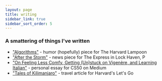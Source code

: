```yaml
---
layout: page
title: writing
sidebar_link: true
sidebar_sort_order: 5
---
```


### A smattering of things I've written
* ["Algorithms"](https://www.harvardlampoon.com/piece/algorithms/) - humor (hopefully) piece for The Harvard Lampoon
* ["After the Storm"](https://www.lockhaven.com/news/local-news/2017/05/residents-deal-with-power-outages-downed-trees/) - news piece for The Express in Lock Haven, P
* ["On Feeling Less Comfy, Getting (Un)stuck on Vigenère, and Learning Italian"](https://medium.com/@cs50/on-feeling-less-comfy-getting-un-stuck-on-vigenère-and-learning-italian-491e4a38595c) - personal essay for CS50 on Medium
* ["Tales of Kilimanjaro"](https://letsgo.com/2019/05/16/tales-of-kilimanjaro-an-unforgettable-night-in-arrow-glacier-camp/) - travel article for Harvard's Let's Go


<!--hopefully ReVista!!-->
